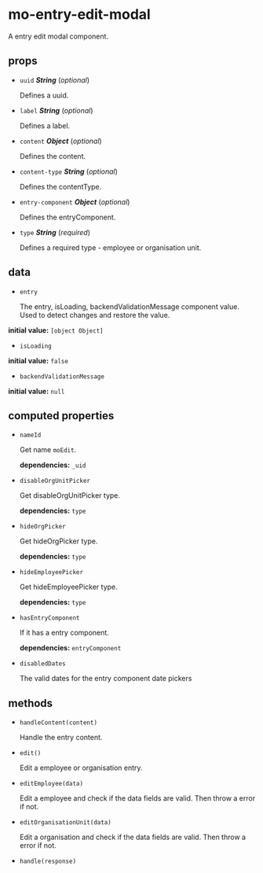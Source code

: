 # mo-entry-edit-modal 

A entry edit modal component. 

## props 

- `uuid` ***String*** (*optional*) 

  Defines a uuid. 

- `label` ***String*** (*optional*) 

  Defines a label. 

- `content` ***Object*** (*optional*) 

  Defines the content. 

- `content-type` ***String*** (*optional*) 

  Defines the contentType. 

- `entry-component` ***Object*** (*optional*) 

  Defines the entryComponent. 

- `type` ***String*** (*required*) 

  Defines a required type - employee or organisation unit. 

## data 

- `entry` 

  The entry, isLoading, backendValidationMessage component value.
  Used to detect changes and restore the value. 

**initial value:** `[object Object]` 

- `isLoading` 

**initial value:** `false` 

- `backendValidationMessage` 

**initial value:** `null` 

## computed properties 

- `nameId` 

  Get name `moEdit`. 

   **dependencies:** `_uid` 

- `disableOrgUnitPicker` 

  Get disableOrgUnitPicker type. 

   **dependencies:** `type` 

- `hideOrgPicker` 

  Get hideOrgPicker type. 

   **dependencies:** `type` 

- `hideEmployeePicker` 

  Get hideEmployeePicker type. 

   **dependencies:** `type` 

- `hasEntryComponent` 

  If it has a entry component. 

   **dependencies:** `entryComponent` 

- `disabledDates` 

  The valid dates for the entry component date pickers 

## methods 

- `handleContent(content)` 

  Handle the entry content. 

- `edit()` 

  Edit a employee or organisation entry. 

- `editEmployee(data)` 

  Edit a employee and check if the data fields are valid.
  Then throw a error if not. 

- `editOrganisationUnit(data)` 

  Edit a organisation and check if the data fields are valid.
  Then throw a error if not. 

- `handle(response)` 

